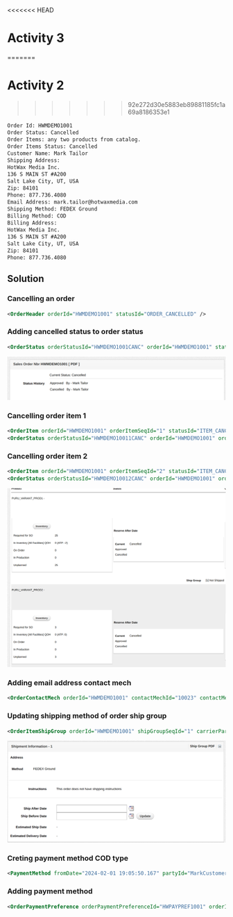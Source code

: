 <<<<<<< HEAD
# Activity 3
=======
# Activity 2
>>>>>>> 92e272d30e5883eb89881185fc1a69a8186353e1

    Order Id: HWMDEMO1001
    Order Status: Cancelled
    Order Items: any two products from catalog.
    Order Items Status: Cancelled
    Customer Name: Mark Tailor
    Shipping Address:
    HotWax Media Inc.
    136 S MAIN ST #A200
    Salt Lake City, UT, USA
    Zip: 84101
    Phone: 877.736.4080
    Email Address: mark.tailor@hotwaxmedia.com
    Shipping Method: FEDEX Ground
    Billing Method: COD
    Billing Address:
    HotWax Media Inc.
    136 S MAIN ST #A200
    Salt Lake City, UT, USA
    Zip: 84101
    Phone: 877.736.4080

## Solution

### Cancelling an order

```xml
<OrderHeader orderId="HWMDEMO1001" statusId="ORDER_CANCELLED" />
```

### Adding cancelled status to order status

```xml
<OrderStatus orderStatusId="HWMDEMO1001CANC" orderId="HWMDEMO1001" statusId="ORDER_CANCELLED" statusUserLogin="mark-tailor" />
```

![alt text](<../images/Screenshot from 2024-02-06 11-56-03.png>)

### Cancelling order item 1

```xml
<OrderItem orderId="HWMDEMO1001" orderItemSeqId="1" statusId="ITEM_CANCELLED" />
<OrderStatus orderStatusId="HWMDEMO10011CANC" orderId="HWMDEMO1001" orderItemSeqId="1" statusId="ITEM_CANCELLED" />
```

### Cancelling order item 2

```xml
<OrderItem orderId="HWMDEMO1001" orderItemSeqId="2" statusId="ITEM_CANCELLED" />
<OrderStatus orderStatusId="HWMDEMO10012CANC" orderId="HWMDEMO1001" orderItemSeqId="2" statusId="ITEM_CANCELLED" />
```

![alt text](<../images/Screenshot from 2024-02-06 11-57-33.png>)

### Adding email address contact mech

```xml
<OrderContactMech orderId="HWMDEMO1001" contactMechId="10023" contactMechPurposeTypeId="PRIMARY_EMAIL" />
```

### Updating shipping method of order ship group

```xml
<OrderItemShipGroup orderId="HWMDEMO1001" shipGroupSeqId="1" carrierPartyId="FEDEX" />
```

![alt text](<../images/Screenshot from 2024-02-06 12-00-09.png>)

### Creting payment method COD type

```xml
<PaymentMethod fromDate="2024-02-01 19:05:50.167" partyId="MarkCustomer" paymentMethodId="10012" paymentMethodTypeId="EXT_COD"/>
```


### Adding payment method

```xml
<OrderPaymentPreference orderPaymentPreferenceId="HWPAYPREF1001" orderId="HWMDEMO1001" paymentMethodTypeId="EXT_COD" paymentMethodId="10012" />
```
